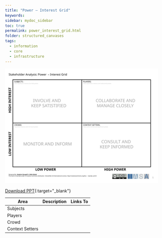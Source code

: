 ```yaml
---
title: "Power – Interest Grid"
keywords: 
sidebar: mydoc_sidebar
toc: true
permalink: power_interest_grid.html
folder: structured_canvases
tags: 
  - information
  - core
  - infrastructure
---
```



![image001](media/power_interest_grid001.svg)

[Download PPT](media/ppt/power_interest_grid.ppt){:target="_blank"}

| Area | Description | Links To |
| --- | --- | --- |
| Subjects |   |   |
| Players |   |   |
| Crowd |   |   |
| Context Setters |   |   |


